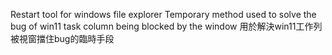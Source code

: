 Restart tool for windows file explorer
Temporary method used to solve the bug of win11 task column being blocked by the window
用於解決win11工作列被視窗擋住bug的臨時手段
